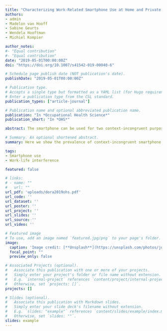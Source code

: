 ```yaml
---
title: "Characterizing Work-Related Smartphone Use at Home and Private Smartphone Use at Work Using Latent Class Analysis"
authors:
- admin
- Madelon van Hooff
- Sabine Geurts
- Wendela Hooftman
- Michiel Kompier

author_notes:
#- "Equal contribution"
#- "Equal contribution"
date: "2019-05-01T00:00:00Z"
doi: "https://doi.org/10.1007/s41542-019-00040-6"

# Schedule page publish date (NOT publication's date).
publishDate: "2019-05-01T00:00:00Z"

# Publication type.
# Accepts a single type but formatted as a YAML list (for Hugo requirements).
# Enter a publication type from the CSL standard.
publication_types: ["article-journal"]

# Publication name and optional abbreviated publication name.
publication: "In *Occupational Health Science*"
publication_short: "In *OHS*"

abstract: The smartphone can be used for two context-incongruent purposes (work-related use at home and private use at work). In order to better understand these two behaviors conceptually, we aimed to (1) identify subgroups of context-incongruent smartphone users and (2) identify differences in demographic, smartphone-related, and occupational health-related characteristics among the identified subgroups. We conducted an exploratory and data-driven latent class analysis of work-related smartphone use at home and private smartphone use at work (self-reported) in a large cross-sectional sample of Dutch fulltime employees (n = 1544). Our analysis revealed that most employees engage in context-incongruent smartphone use and identified four smartphone user classes. Comparisons of frequent and infrequent context-incongruent smartphone users revealed several interesting insights regarding demographic (e.g., frequent users were younger, more likely to be married or in a relationship, and less likely to work from their employer’s site), smartphone-related (e.g., frequent users were more likely to be provided a smartphone by their employer, attached more importance to their work-related and private smartphone interactions, and reported higher fear of missing out), and occupational health-related (e.g., frequent users reported only slightly higher job demands, job control, and work-home interference, but at the same time lower segmentation preferences and psychological detachment) characteristics. These findings provide insight into the wide-spread occurrence of context-incongruent smartphone use and could help to develop theory on and understand the outcomes of these modern behaviors. They could also help organizations to better understand their employees’ behavior, which is a crucial first step in policy development.

# Summary. An optional shortened abstract.
summary: Here we show the prevalence of context-incongruent smartphone use and its correlates.

tags:
- Smartphone use
- Work-life interference

featured: false

# links:
# - name: ""
#   url: ""
url_pdf: 'uploads/dora2019ohs.pdf'
url_code: ''
url_dataset: ''
url_poster: ''
url_project: ''
url_slides: ''
url_source: ''
url_video: ''

# Featured image
# To use, add an image named `featured.jpg/png` to your page's folder. 
image:
  caption: 'Image credit: [**Unsplash**](https://unsplash.com/photos/jdD8gXaTZsc)'
  focal_point: ""
  preview_only: false

# Associated Projects (optional).
#   Associate this publication with one or more of your projects.
#   Simply enter your project's folder or file name without extension.
#   E.g. `internal-project` references `content/project/internal-project/index.md`.
#   Otherwise, set `projects: []`.
projects: []

# Slides (optional).
#   Associate this publication with Markdown slides.
#   Simply enter your slide deck's filename without extension.
#   E.g. `slides: "example"` references `content/slides/example/index.md`.
#   Otherwise, set `slides: ""`.
slides: example
---
```

